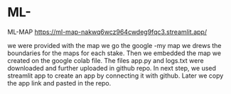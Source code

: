 # ML-

ML-MAP
https://ml-map-nakwq6wcz964cwdeg9fqc3.streamlit.app/

we were provided with the map we go the google -my map we drews the boundaries for the maps for each stake. Then we embedded the map we created on the google colab file. The files app.py and logs.txt were downloaded and further uploaded in github repo. In next step, we used streamlit app to create an app by connecting it with github. Later we copy the app link and pasted in the repo.

